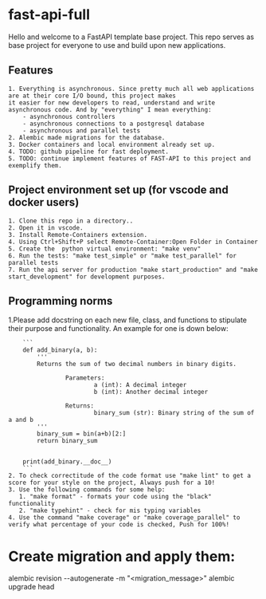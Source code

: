 # fast-api-full
Hello and welcome to a FastAPI template base project.
This repo serves as base project for everyone to use and build upon
new applications.

## Features

    1. Everything is asynchronous. Since pretty much all web applications are at their core I/O bound, this project makes 
    it easier for new developers to read, understand and write 
    asynchronous code. And by "everything" I mean everything:
        - asynchronous controllers
        - asynchronous connections to a postgresql database
        - asynchronous and parallel tests 
    2. Alembic made migrations for the database.
    3. Docker containers and local environment already set up.
    4. TODO: github pipeline for fast deployment.
    5. TODO: continue implement features of FAST-API to this project and exemplify them.

## Project environment set up (for vscode and docker users)
    

    1. Clone this repo in a directory..
    2. Open it in vscode.
    3. Install Remote-Containers extension.
    4. Using Ctrl+Shift+P select Remote-Container:Open Folder in Container
    5. Create the  python virtual environment: "make venv"
    6. Run the tests: "make test_simple" or "make test_parallel" for parallel tests
    7. Run the api server for production "make start_production" and "make start_development" for development purposes.

## Programming norms 

   1.Please add docstring on each new file, class, and functions to stipulate their purpose and functionality. 
   An example for one is down below:

        ```
        def add_binary(a, b):
            '''
            Returns the sum of two decimal numbers in binary digits.

                    Parameters:
                            a (int): A decimal integer
                            b (int): Another decimal integer

                    Returns:
                            binary_sum (str): Binary string of the sum of a and b
            '''
            binary_sum = bin(a+b)[2:]
            return binary_sum


        print(add_binary.__doc__)
        ```
    2. To check correctitude of the code format use "make lint" to get a score for your style on the project, Always push for a 10!
    3. Use the following commands for some help:
       1. "make format" - formats your code using the "black" functionality
       2. "make typehint" - check for mis typing variables
    4. Use the command "make coverage" or "make coverage_parallel" to 
    verify what percentage of your code is checked, Push for 100%!

# Create migration and apply them:

alembic revision --autogenerate -m "<migration_message>"
alembic upgrade head


